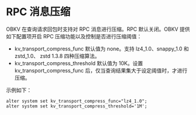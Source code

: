 # RPC 消息压缩

OBKV 在查询请求回包时支持对 RPC 消息进行压缩。RPC 默认关闭。OBKV 提供如下配置项开启 RPC 压缩功能以及控制是否进行压缩阈值：

- kv_transport_compress_func
    默认值为 none。支持 lz4_1.0、snappy_1.0 和 zstd_1.0、 zstd 1.3.8 四种压缩算法。
- kv_transport_compress_threshold
    默认值为 10K。设置 kv_transport_compress_func 后，仅当查询结果集大于设定阈值时，才进行压缩。

示例如下：

```shell
alter system set kv_transport_compress_func="lz4_1.0";
alter system set kv_transport_compress_threshold='1M';
```
